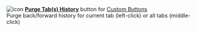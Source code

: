 ![icon](https://raw.github.com/Infocatcher/Custom_Buttons/master/Purge_Tabs_History/icon.png)&nbsp;<a href="https://infocatcher.github.io/Custom_Buttons/install/purgeTabsHistory.html"><strong>Purge Tab(s) History</strong></a> button for [Custom Buttons](https://addons.mozilla.org/addon/custom-buttons/)
<br>Purge back/forward history for current tab (left-click) or all tabs (middle-click)
